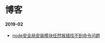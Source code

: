 # 博客

#### 2019-02

+ [node安全局安装模块任然报错找不到命令问题](../201902/node-err.md)

<div id="gitalk-container"></div>

<script type="text/javascript">
  var gitalk = new Gitalk({
  clientID: 'f4cf3934cb701cb3eb66',
  clientSecret: '978c5b687161057c41859fda0b35bc17efccca5d',
  repo: 'https://github.com/aoxiaoqiang/aoxiaoqiang.github.io',
  owner: 'aoxiaoqiang',
  admin: ['aoxiaoqiang'],
  id: location.href,      // Ensure uniqueness and length less than 50
  distractionFreeMode: false  // Facebook-like distraction free mode
})
gitalk.render('gitalk-container');
</script>